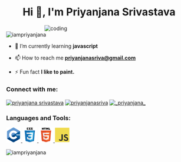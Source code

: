 <h1 align="center">Hi 👋, I'm Priyanjana Srivastava</h1>


<img align="right" alt="coding" width="400" src="https://cdn.dribbble.com/users/4055494/screenshots/15215756/media/d2b66c4ca0192aa26d103448b3d1518b.gif"> 

<p align="left">
  
  <img src="https://komarev.com/ghpvc/?username=iampriyanjana&label=Profile%20views&color=0e75b6&style=flat" alt="iampriyanjana" /> </p>

- 🌱 I’m currently learning **javascript**

- 📫 How to reach me **priyanjanasriva@gmail.com**

- ⚡ Fun fact **I like to paint.**

<h3 align="left">Connect with me:</h3>
<p align="left">
<a href="https://linkedin.com/in/priyanjana srivastava" target="blank"><img align="center" src="https://raw.githubusercontent.com/rahuldkjain/github-profile-readme-generator/master/src/images/icons/Social/linked-in-alt.svg" alt="priyanjana srivastava" height="30" width="40" /></a>
<a href="https://instagram.com/priyanjanasriva" target="blank"><img align="center" src="https://raw.githubusercontent.com/rahuldkjain/github-profile-readme-generator/master/src/images/icons/Social/instagram.svg" alt="priyanjanasriva" height="30" width="40" /></a>
<a href="https://www.hackerrank.com/_priyanjana_" target="blank"><img align="center" src="https://raw.githubusercontent.com/rahuldkjain/github-profile-readme-generator/master/src/images/icons/Social/hackerrank.svg" alt="_priyanjana_" height="30" width="40" /></a>
</p>

<h3 align="left">Languages and Tools:</h3>
<p align="left"> <a href="https://www.w3schools.com/cpp/" target="_blank" rel="noreferrer"> <img src="https://raw.githubusercontent.com/devicons/devicon/master/icons/cplusplus/cplusplus-original.svg" alt="cplusplus" width="40" height="40"/> </a> <a href="https://www.w3schools.com/css/" target="_blank" rel="noreferrer"> <img src="https://raw.githubusercontent.com/devicons/devicon/master/icons/css3/css3-original-wordmark.svg" alt="css3" width="40" height="40"/> </a> <a href="https://www.w3.org/html/" target="_blank" rel="noreferrer"> <img src="https://raw.githubusercontent.com/devicons/devicon/master/icons/html5/html5-original-wordmark.svg" alt="html5" width="40" height="40"/> </a> <a href="https://developer.mozilla.org/en-US/docs/Web/JavaScript" target="_blank" rel="noreferrer"> <img src="https://raw.githubusercontent.com/devicons/devicon/master/icons/javascript/javascript-original.svg" alt="javascript" width="40" height="40"/> </a> </p>

<p><img align="center" src="https://github-readme-stats.vercel.app/api/top-langs?username=iampriyanjana&show_icons=true&locale=en&layout=compact" alt="iampriyanjana" /></p>
